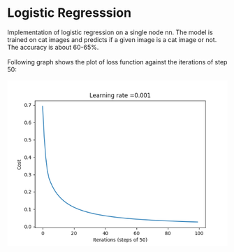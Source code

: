 # Logistic Regresssion
Implementation of logistic regression on a single node nn. The model is trained on cat images and predicts if a given image is  a cat image or not. The accuracy is about 60-65%.
<br/>
<br/>
Following graph shows the plot of loss function against the iterations of step 50:
<br/>
<br/>
<img src="./images/loss.png">
